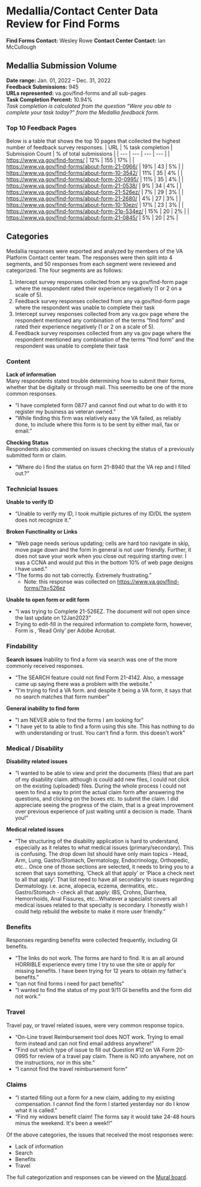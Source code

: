 # Medallia/Contact Center Data Review for Find Forms

**Find Forms Contact:** Wesley Rowe
**Contact Center Contact:** Ian McCullough


## Medallia Submission Volume
**Date range:** Jan. 01, 2022 – Dec. 31, 2022<br>
**Feedback Submissions:** 945<br>
**URLs represented:** va.gov/find-forms and all sub-pages<br>
**Task Completion Percent:** 10.94%<br>
_Task completion is calculated from the question “Were you able to complete your task today?” from the Medallia feedback form._


### Top 10 Feedback Pages
Below is a table that shows the top 10 pages that collected the highest number of feedback survey responses. 
| URL | % task completion | Submission Count | % of total submissions |
| --- | --- | --- | --- |
| https://www.va.gov/find-forms/ | 12% | 155 | 17% |
| https://www.va.gov/find-forms/about-form-21-0966/ | 19% | 43 | 5% |
| https://www.va.gov/find-forms/about-form-10-3542/ | 11% | 35 | 4% |
| https://www.va.gov/find-forms/about-form-20-0995/ | 11% | 35 | 4% |
| https://www.va.gov/find-forms/about-form-21-0538/ | 9% | 34 | 4% |
| https://www.va.gov/find-forms/about-form-21-526ez/ | 7% | 29 | 3% |
| https://www.va.gov/find-forms/about-form-21-2680/ | 4% | 27 | 3% |
| https://www.va.gov/find-forms/about-form-10-10ezr/ | 17% | 23 | 3% |
| https://www.va.gov/find-forms/about-form-21p-534ez/ | 15% | 20 | 2% |
| https://www.va.gov/find-forms/about-form-21-0845/ | 5% | 20 | 2% |

## Categories
Medallia responses were exported and analyzed by members of the VA Platform Contact center team. The responses were then split into 4 segments, and 50 responses from each segment were reviewed and categorized. The four segments are as follows:
1. Intercept survey responses collected from any va.gov/find-form page where the respondent rated their experience negatively (1 or 2 on a scale of 5).
2. Feedback survey responses collected from any va.gov/find-form page where the respondent was unable to complete their task
3. Intercept survey responses collected from any va.gov page where the respondent mentioned any combination of the terms “find form” and rated their experience negatively (1 or 2 on a scale of 5).
4. Feedback survey responses collected from any va.gov page where the respondent mentioned any combination of the terms “find form” and the respondent was unable to complete their task

### Content
**Lack of information**<br />
Many respondents stated trouble determining how to submit their forms, whether that be digitally or through mail. This seemedto be one of the more common responses.
* “I have completed form 0877 and cannot find out what to do with it to register my business as veteran owned.”
* “While finding this firm was relatively easy the VA failed, as reliably done, to include where this form is to be sent by either mail, fax or email.”

**Checking Status**<br />
Respondents also commented on issues checking the status of a previously submitted form or claim.
* “Where do I find the status on form 21-8940 that the VA rep and I  filled out.?”


### Technicial Issues
**Unable to verify ID**
* “Unable to verify my ID, I took multiple pictures of my ID/DL the system does not recognize it.”

**Broken Functinality or Links**
* “Web page needs serious updating; cells are hard too navigate in skip, move page down and the form in general is not user friendly. Further, it does not save your work when you close out requiring starting over. I was a CCNA and would put this in the bottom 10% of web page designs I have used.”
* “The forms do not tab correctly. Extremely frustrating.”
    * Note: this response was collected on https://www.va.gov/find-forms/?q=526ez

**Unable to open form or edit form**
* “I was trying to Complete 21-526EZ. The document will not open since the last update on 12Jan2023”
* Trying to edit-fill in the required information to complete form, however, Form is ‚ ‘Read Only’ per Adobe Acrobat.

### Findability
**Search issues**
Inability to find a form via search was one of the more commonly received responses.

* “The SEARCH feature could not find Form 21-4142. Also, a message came up saying there was a problem with the website.”
* “I'm trying to find a VA form. and despite it being a VA form, it says that no search matches that form number”

**General inability to find form**
* "I am NEVER able to find the forms I am looking for"
* "I have yet to ta able to find a form using this site. This has nothing to do with understanding or trust. You can't find a form. this doesn't work"


### Medical / Disability
**Disability related issues**
* “I wanted to be able to view and print the documents (files) that are part of my disability claim. although is could add new files, I could not click on the existing (uploaded) files. During the whole process I could not seem to find a way to print the actual claim form after answering the questions, and clicking on the boxes etc. to submit the claim.   I did appreciate seeing the progress of the claim, that is a great improvement over previous experience of just waiting until a decision is made. Thank you!”

**Medical related issues**
* “The structuring of the disability application is hard to understand, especially as it relates to what medical issues (primary/secondary). This is confusing. The drop down list should have only main topics - Head, Arm, Lung, Gastro/Stomach, Dermatology, Endocrinology, Orthopedic, etc... Once one of those sections are selected, it needs to bring you to a screen that says something, ‘Check all that apply’ or ‘Place a check next to all that apply’.  That list need to have all secondary to issues regarding Dermatology. i.e. acne, alopecia, eczema, dermatitis, etc.. Gastro/Stomach - check all that apply: IBS, Crohns, Diarrhea, Hemorrhoids, Anal Fissures, etc...Whatever a specialist covers all medical issues related to that specialty is secondary.  I honestly wish I could help rebuild the website to make it more user friendly.”


### Benefits
Responses regarding benefits were collected frequently, including GI benefits.
* “The links do not work.  The forms are hard to find.  It is an all around HORRIBLE experience every time I try to use the site or apply for missing benefits.  I have been trying for 12 years to obtain my father's benefits.”
* “can not find forms i need for pact benefits”
* “I wanted to find the status of my post 9/11 GI benefits and the form did not work.”


### Travel
Travel pay, or travel related issues, were very common response topics.
* “On-Line travel Reimbursement tool does NOT work.  Trying to email form instead and can not find email address anywhere!”
* “Find out which type of issue to fill out Question #12 on VA Form 20-0995 for review of a travel pay claim. There is NO info anywhere, not on the instructions, nor in this site.”
* “I cannot find the travel reimbursement form”


### Claims
* “I started filling out a form for a new claim, adding to my existing compensation. I cannot find the form I started yesterday nor do I know what it is called.”
* “Find my widows benefit claim! The forms say it would take 24-48 hours minus the weekend. It's been a week!!”

Of the above categories, the issues that received the most responses were:

* Lack of information
* Search
* Benefits
* Travel

The full categorization and responses can be viewed on the [Mural board](https://app.mural.co/t/adhocvetsgov9623/m/adhocvetsgov9623/1676311311015/b2f3b67b456d44341ed35a5e461d1868656b58c7?sender=u683996861c7842a72dea8966).
